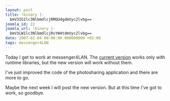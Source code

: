 ```yaml
---
layout: post
title: !binary |-
  bmV3IG1lc3NlbmdlcjRMQU4gdmVyc2lvbg==
joomla_id: 22
joomla_url: !binary |-
  bmV3LW1lc3NlbmdlcjRsYW4tdmVyc2lvbg==
date: 2007-02-04 00:00:00.000000000 +02:00
tags: messenger4LAN
---
```

Today I get to work at messenger4LAN. The <a href="http://sourceforge.net/projects/msg4lan/">current version</a> works only with runtime libraries, but the new version will  work without them.

I've just improved the code of the photosharing application and there are more to go.

Maybe the next week I will post the new version. But at this time I've got to work, so goodbye.
